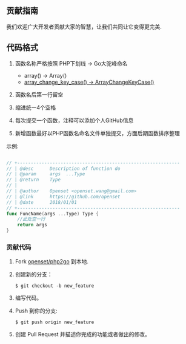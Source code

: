 ## 贡献指南

我们欢迎广大开发者贡献大家的智慧，让我们共同让它变得更完美.

## 代码格式

  1. 函数名称严格按照 PHP下划线 -> Go大驼峰命名
     - array() -> Array()
     - [array_change_key_case() -> ArrayChangeKeyCase()](https://github.com/openset/php2go/blob/master/php/array_change_key_case.go)

  2. 函数名后第一行留空
  3. 缩进统一4个空格
  4. 每次提交一个函数，注释可以添加个人GitHub信息
  5. 新增函数最好以PHP函数名命名文件单独提交，方面后期函数排序整理

示例:

```go

// +------------------------------------------------------------
// | @desc      Description of function do
// | @param     args  ...Type
// | @return    Type
// |
// | @author    Openset <openset.wang@gmail.com>
// | @link      https://github.com/openset
// | @date      2018/01/01
// +------------------------------------------------------------
func FuncName(args ...Type) Type {
    //此处空一行
	return args
}

```

### 贡献代码

1. Fork [openset/php2go](https://github.com/openset/php2go) 到本地.
2. 创建新的分支：

    ```shell
    $ git checkout -b new_feature
    ```

3. 编写代码。
4. Push 到你的分支:

    ```shell
    $ git push origin new_feature
    ```

5. 创建 Pull Request 并描述你完成的功能或者做出的修改。
